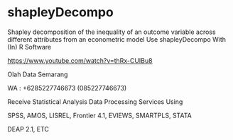 # shapleyDecompo
Shapley decomposition of the inequality of an outcome variable across different attributes from an econometric model Use shapleyDecompo With (In) R Software

https://www.youtube.com/watch?v=thRx-CUIBu8

Olah Data Semarang

WA : +6285227746673 (085227746673)

Receive Statistical Analysis Data Processing Services Using

SPSS, AMOS, LISREL, Frontier 4.1, EVIEWS, SMARTPLS, STATA

DEAP 2.1, ETC
